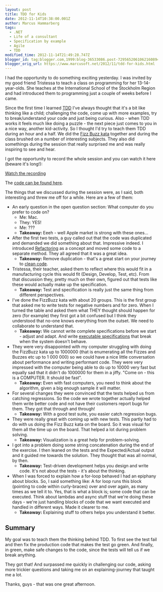 ```yaml
---
layout: post
title: TDD for Kids
date: 2012-11-14T10:38:00.001Z
author: Marcus Hammarberg
tags:
  - .NET
  - Life of a consultant
  - Specification by example
  - Agile
  - TDD
modified_time: 2012-11-14T21:49:28.747Z
blogger_id: tag:blogger.com,1999:blog-36533086.post-7295652061062160894
blogger_orig_url: https://www.marcusoft.net/2012/11/tdd-for-kids.html
---
```


I had the opportunity to do something exciting yesterday. I was invited by my good friend Tristessa to teach a class on programming for her 13-14-year-olds. She teaches at the International School of the Stockholm Region and had introduced them to programming just a couple of weeks before I came.

Since the first time I learned [TDD](http://en.wikipedia.org/wiki/Test-driven_development) I've always thought that it's a bit like thinking like a child; challenging the code, come up with more examples, try to break/understand your code and just being curious. Also - when TDD works it feels much like doing a puzzle - the next piece just comes to you in a nice way, another kid-activity. So I thought I'd try to teach them TDD during an hour and a half. We did the [Fizz Buzz kata](http://codingkata.net/Katas/Beginner/FizzBuzz) together and during the class brushed on a number of interesting subjects. They also did somethings during the session that really surprised me and was really inspiring to see and hear.

I got the opportunity to record the whole session and you can watch it here (beware it's long!):

[Watch the recording](https://www.youtube.com/watch?v=Ont8keNr08Y)

The [code can be found here](https://github.com/marcusoftnet/TDDForKids.git).

The things that we discussed during the session were, as I said, both interesting and threw me off for a while. Here are a few of them:

- An early question in the open question section: What computer do you prefer to code on?
  - Me: Mac.
  - They: YES!
  - Me: ???
  - **Takeaway:** Eeeh - well Apple market is strong with these ones...
- After the first two tests, a guy called out that the code was duplicated and demanded we did something about that. Impressive indeed. I introduced [Refactoring](http://en.wikipedia.org/wiki/Code_refactoring) as a concept and moved some code to a separate method. They all agreed that it was a great idea.
  - **Takeaway:** Remove duplication - that's a great start on your journey to [clean code](http://www.cleancoders.com/).
- Tristessa, their teacher, asked them to reflect where this would fit in a manufacturing cycle this would fit (Design, Develop, Test, etc). From that discussion they, pretty much on their own, figured out that tests like these would actually make up the specification.
  - **Takeaway:** Test and specification is really just the same thing from different perspectives.
- I've done the FizzBuzz kata with about 20 groups. This is the first group that asked me to write tests for negative numbers and for zero. When I turned the table and asked them what THEY thought should happen for zero (for example) they first got a bit confused but I think they understood that no-one knows everything from the outset. We need to collaborate to understand that.
  - **Takeaway:** We cannot write complete specifications before we start - adjust and adapt. And write [executable specifications](http://specificationbyexample.com/key_ideas.html) that break when the system doesn't behave.
- They were very disappointed with my computer struggling with doing the FizzBuzz kata up to 1000000 (that is enumerating all the Fizzes and Buzzes etc up to 1 000 000) so we could have a nice little conversation about performance and writing performant code. They were very impressed with the computer being able to do up to 10000 very fast but equally sad that it didn't do 1000000 for them in a jiffy. "Come on - this is a COMPUTER. It should be fast".
  - **Takeaway:** Even with fast computers, you need to think about the algorithm, given a big enough sample it will matter.
- For several changes they were convinced that the tests helped us from catching regressions. So the code we wrote together actually helped them write better code and not have their customers report bugs for them. They got that through and through!
  - **Takeaway:** With a good test suite, you easier catch regression bugs.
- They were really great with coming up with new tests. This partly had to do with us doing the Fizz Buzz kata on the board. So it was visual for them all the time up on the board. That helped a lot during problem solving.
  - **Takeaway:** Visualization is a great help for problem-solving.
- I got into a problem doing some string concatenation during the end of the exercise. I then leaned on the tests and the Expected/Actual output and it guided me towards the solution. They thought that was all normal, by then.
  - **Takeaway:** Test-driven development helps you design and write code. It's not about the tests - it's about the thinking.
- When I was forced to explain how a for-loop behaved I had an epiphany about blocks. So, I said something like: A for loop runs this block (pointing to code within curly-braces) over and over again, as many times as we tell it to. Yes, that is what a block is; some code that can be executed. Think about lambdas and async stuff that we're doing these days - we're just handling blocks of code that we want executed and handled in different ways. Made it clearer to me.
  - **Takeaway:** Explaining stuff to others helps you understand it better.

## Summary

My goal was to teach them the thinking behind TDD. To first see the test fail and then fix the production code that makes the test go green. And finally, in green, make safe changes to the code, since the tests will tell us if we break anything.

They got that! And surpassed me quickly in challenging our code, asking more trickier questions and taking me on an explaining-journey that taught me a lot.

Thanks, guys - that was one great afternoon.
